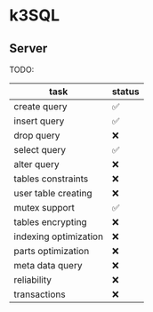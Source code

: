 # k3SQL

## Server

TODO:

| task                  | status |
|-----------------------|--------|
| create query          | ✅      |
| insert query          | ✅      |
| drop query            | ❌      |
| select query          | ✅      |
| alter query           | ❌      |
| tables constraints    | ❌      |
| user table creating   | ❌      |
| mutex support         | ✅      |
| tables encrypting     | ❌      |
| indexing optimization | ❌      |
| parts optimization    | ❌      |
| meta data query       | ❌      |
| reliability           | ❌      |
| transactions          | ❌      |

